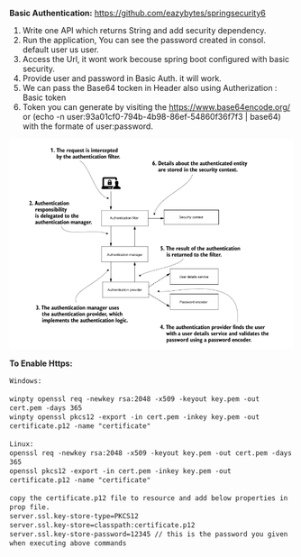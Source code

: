 
**Basic Authentication:**
    https://github.com/eazybytes/springsecurity6

1. Write one API which returns String and add security dependency.
2. Run the application, You can see the password created in consol. default user us user.
3. Access the Url, it wont work becouse spring boot configured with basic security.
4. Provide user and password in Basic Auth. it will work.
5. We can pass the Base64 tocken in Header also using Autherization :  Basic token
6. Token you can generate by visiting the https://www.base64encode.org/ or (echo -n user:93a01cf0-794b-4b98-86ef-54860f36f7f3 | base64) with the formate of user:password.

![alt text](image.png)


**To Enable Https:**

	Windows:
	 
	winpty openssl req -newkey rsa:2048 -x509 -keyout key.pem -out cert.pem -days 365
	winpty openssl pkcs12 -export -in cert.pem -inkey key.pem -out certificate.p12 -name "certificate"
	 
	Linux: 
	openssl req -newkey rsa:2048 -x509 -keyout key.pem -out cert.pem -days 365
	openssl pkcs12 -export -in cert.pem -inkey key.pem -out certificate.p12 -name "certificate"

	copy the certificate.p12 file to resource and add below properties in prop file.
	server.ssl.key-store-type=PKCS12
	server.ssl.key-store=classpath:certificate.p12
	server.ssl.key-store-password=12345 // this is the password you given when executing above commands
 
